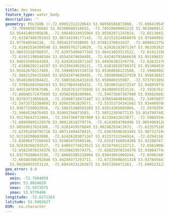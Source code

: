 ```yaml
---
title: des Voeux
feature_type: water_body
description: ''
geometry: POLYGON ((-72.69052312220643 53.94956586872088, -72.69841954554465 53.9479494816872,
  -72.7094058736682 53.95300048316815, -72.70528600062232 53.96108081312403, -72.69807622279113
  53.95441465395636, -72.68640324915964 53.95502071247024, -72.6513843282661 53.96188875999129,
  -72.63387486781933 53.96734199177143, -72.62151524868078 53.97440993412162, -72.59679601040283
  53.977640594226, -72.59542271938695 53.97481378033437, -72.60984227504932 53.97319837199856,
  -72.61842534389548 53.96895762714029, -72.62426183071167 53.96330262933008, -72.62700841274255
  53.96633218786037, -72.62975499477345 53.96411053313522, -72.61911198940344 53.95986886346126,
  -72.61911198940344 53.95542474658495, -72.64245793666639 53.9519903318126, -72.63387486781933
  53.94653509164369, -72.62426183071167 53.94936382376778, -72.62632176723463 53.9519903318126,
  -72.61808202114197 53.95239439529131, -72.61018559780372 53.95340453685892, -72.60503575649548
  53.95562676217469, -72.59988591518724 53.95360656223588, -72.59404942837195 53.95623280307027,
  -72.58821294155665 53.95542474658495, -72.58580968227929 53.95663682543987, -72.58203313198693
  53.95481869394421, -72.58855626431018 53.950980155987, -72.57379338589429 53.95360656223588,
  -72.57001683560193 53.95279845485432, -72.58100316372547 53.94895973092459, -72.58752629604871
  53.94552478367506, -72.59267613735695 53.94208955353124, -72.59267613735695 53.93865404048166,
  -72.60606572475695 53.93582458200984, -72.59473607387989 53.93602669254951, -72.57962987270957
  53.93703723056428, -72.55868718472487 53.93865404048166, -72.54976079312428 53.93926032804789,
  -72.54735753384691 53.93663301829571, -72.55353734341662 53.93440978081956, -72.56898686734046
  53.93077150033916, -72.58615300503283 53.92814365605066, -72.5978259786643 53.92410049559056,
  -72.5964526876493 53.91965256673583, -72.58512303677135 53.91479974021634, -72.58580968227929
  53.91176643722464, -72.59473607387989 53.91338422623877, -72.59885594692577 53.91095751921551,
  -72.60949895229578 53.90812618279774, -72.6143054708496 53.905496912831, -72.6201419576649
  53.90569917024306, -72.6201419576649 53.90246293413672, -72.62357518520373 53.90246293413672,
  -72.62391850795726 53.90711494470415, -72.63078496303491 53.90731719428176, -72.61670873012697
  53.91318200603898, -72.62426183071167 53.91237311544914, -72.62941167201902 53.91742842459279,
  -72.63696477260463 53.91985475560146, -72.63147160854285 53.92288747108305, -72.63318822231227
  53.92430266291527, -72.64863774623521 53.92167441132713, -72.65619084681992 53.92794150732912,
  -72.65825078334376 53.93198429574375, -72.65825078334376 53.93804774410488, -72.66511723842052
  53.93279280643336, -72.66683385218994 53.93643091069244, -72.65962407435875 53.94229163372363,
  -72.66580388392848 53.94249371293711, -72.67335698451318 53.93784564335489, -72.67610356654406
  53.94208955353124, -72.68434331263671 53.9457268472263, -72.69052312220643 53.94956586872088))
geo_error: 0.0
bbox:
  xmin: -72.7094059
  ymin: 53.9024629
  xmax: -72.5473575
  ymax: 53.9776406
longitude: -72.6271163
latitude: 53.9402627
OSM: .na.character
---
```

